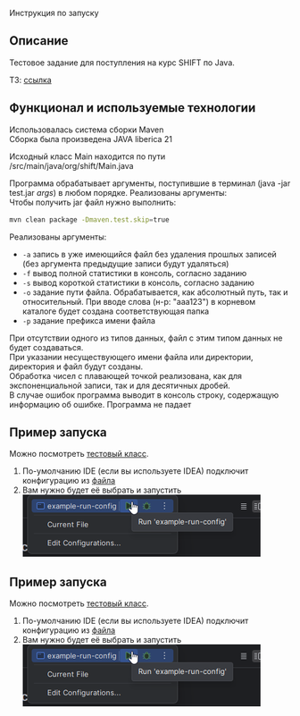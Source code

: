 Инструкция по запуску  

## Описание

Тестовое задание для поступления на курс SHIFT по Java.

ТЗ: [ссылка](https://github.com/Yopparatta/TESTSHIFT/blob/master/Java_TestTask.pdf)

## Функционал и используемые технологии
  
Использовалась система сборки Maven  
Сборка была произведена JAVA liberica 21

Исходный класс Main находится по пути /src/main/java/org/shift/Main.java

Программа обрабатывает аргументы, поступившие в терминал (java -jar test.jar *args*) в любом порядке. Реализованы аргументы:  
Чтобы получить jar файл нужно выполнить:

```bash
mvn clean package -Dmaven.test.skip=true
```

Реализованы аргументы:

- `-а` запись в уже имеющийся файл без удаления прошлых записей (без аргумента предыдущие записи будут удаляться)  
- `-f` вывод полной статистики в консоль, согласно заданию  
- `-s` вывод короткой статистики в консоль, согласно заданию  
- `-o` задание пути файла. Обрабатывается, как абсолютный путь, так и относительный. При вводе слова (н-р: "aaa123") в корневом каталоге будет создана соответствующая папка  
- `-p` задание префикса имени файла  

При отсутствии одного из типов данных, файл с этим типом данных не будет создаваться.  
При указании несуществующего имени файла или директории, директория и файл будут созданы.  
Обработка чисел с плавающей точкой реализована, как для экспоненциальной записи, так и для десятичных дробей.  
В случае ошибок программа выводит в консоль строку, содержащую информацию об ошибке. Программа не падает

## Пример запуска

Можно посмотреть [тестовый класс](src/test/java/org/shift/MainTest.java).

1. По-умолчанию IDE (если вы используете IDEA) подключит конфигурацию из [файла](.run/example-run-config.run.xml)
2. Вам нужно будет её выбрать и запустить
   ![img.png](img/img-run-config.png)

## Пример запуска

Можно посмотреть [тестовый класс](src/test/java/org/shift/MainTest.java).

1. По-умолчанию IDE (если вы используете IDEA) подключит конфигурацию из [файла](.run/example-run-config.run.xml) 
2. Вам нужно будет её выбрать и запустить 
![img.png](img/img-run-config.png)
